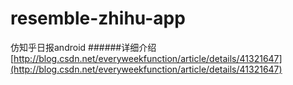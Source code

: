 resemble-zhihu-app
==================

仿知乎日报android
######详细介绍</br>
[http://blog.csdn.net/everyweekfunction/article/details/41321647](http://blog.csdn.net/everyweekfunction/article/details/41321647)
